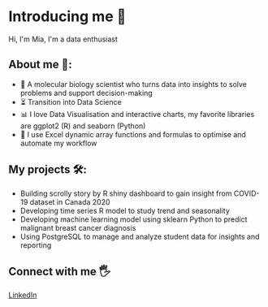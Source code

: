 # Introducing me 👋

Hi, I'm Mia, I'm a data enthusiast

## About me 🌻:
- 🧬 A molecular biology scientist who turns data into insights to solve problems and support decision-making
- ⏳ Transition into Data Science
- 📊 I love Data Visualisation and interactive charts, my favorite libraries are ggplot2 (R) and seaborn (Python)
- 🧮 I use Excel dynamic array functions and formulas to optimise and automate my workflow

## My projects 🛠️:
- Building scrolly story by R shiny dashboard to gain insight from COVID-19 dataset in Canada 2020
- Developing time series R model to study trend and seasonality
- Developing machine learning model using sklearn Python to predict malignant breast cancer diagnosis
- Using PostgreSQL to manage and analyze student data for insights and reporting

## Connect with me 🖐️
[LinkedIn]([url](https://www.linkedin.com/in/mialhnguyen/))

